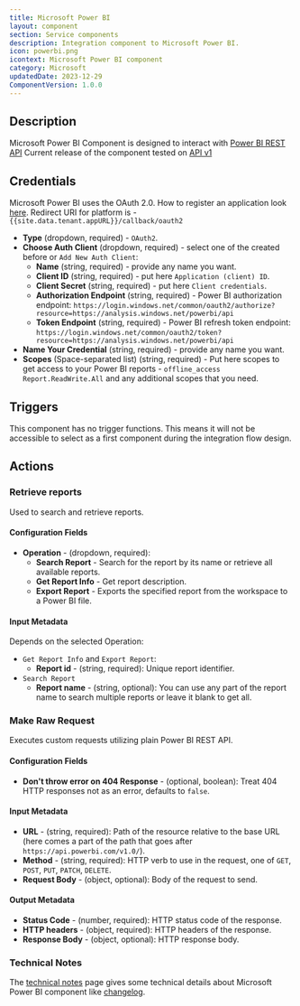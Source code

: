 ```yaml
---
title: Microsoft Power BI
layout: component
section: Service components
description: Integration component to Microsoft Power BI.
icon: powerbi.png
icontext: Microsoft Power BI component
category: Microsoft
updatedDate: 2023-12-29
ComponentVersion: 1.0.0
---
```


## Description

Microsoft Power BI Component is designed to interact with [Power BI REST API](https://learn.microsoft.com/en-us/rest/api/power-bi/) Current release of the component tested on [API v1](https://api.powerbi.com/v1.0/)

## Credentials

Microsoft Power BI uses the OAuth 2.0. How to register an application look [here](https://learn.microsoft.com/en-us/entra/identity-platform/quickstart-register-app). Redirect URI for platform is - `{{site.data.tenant.appURL}}/callback/oauth2`

* **Type** (dropdown, required) - `OAuth2`.
* **Choose Auth Client** (dropdown, required) - select one of the created before or `Add New Auth Client`:
    * **Name** (string, required) - provide any name you want.
    * **Client ID** (string, required) - put here `Application (client) ID`.
    * **Client Secret** (string, required) - put here `Client credentials`.
    * **Authorization Endpoint** (string, required) - Power BI authorization endpoint:
    `https://login.windows.net/common/oauth2/authorize?resource=https://analysis.windows.net/powerbi/api`
    * **Token Endpoint** (string, required) - Power BI refresh token endpoint: 
    `https://login.windows.net/common/oauth2/token?resource=https://analysis.windows.net/powerbi/api`
* **Name Your Credential** (string, required) - provide any name you want.
* **Scopes** (Space-separated list) (string, required) - Put here scopes to get access to your Power BI reports - `offline_access Report.ReadWrite.All` and any additional scopes that you need.

## Triggers

This component has no trigger functions. This means it will not be accessible to
select as a first component during the integration flow design.

## Actions

### Retrieve reports

Used to search and retrieve reports.

#### Configuration Fields

* **Operation** - (dropdown, required):
    * **Search Report** - Search for the report by its name or retrieve all available reports.
    * **Get Report Info** - Get report description.
    * **Export Report** - Exports the specified report from the workspace to a Power BI file.

#### Input Metadata

Depends on the selected Operation:
* `Get Report Info` and `Export Report`:
    * **Report id** - (string, required): Unique report identifier.
* `Search Report`
    * **Report name** - (string, optional): You can use any part of the report name to search multiple reports or leave it blank to get all.
    
### Make Raw Request

Executes custom requests utilizing plain Power BI REST API.

#### Configuration Fields

* **Don't throw error on 404 Response** - (optional, boolean): Treat 404 HTTP responses not as an error, defaults to `false`.

#### Input Metadata

* **URL** - (string, required): Path of the resource relative to the base URL (here comes a part of the path that goes after `https://api.powerbi.com/v1.0/`).
* **Method** - (string, required): HTTP verb to use in the request, one of `GET`, `POST`, `PUT`, `PATCH`, `DELETE`.
* **Request Body** - (object, optional): Body of the request to send.

#### Output Metadata

* **Status Code** - (number, required): HTTP status code of the response.
* **HTTP headers** - (object, required): HTTP headers of the response.
* **Response Body** - (object, optional): HTTP response body.

### Technical Notes

The [technical notes](technical-notes) page gives some technical details about Microsoft Power BI component like [changelog](/components/microsoft-powerbi/technical-notes#changelog).

